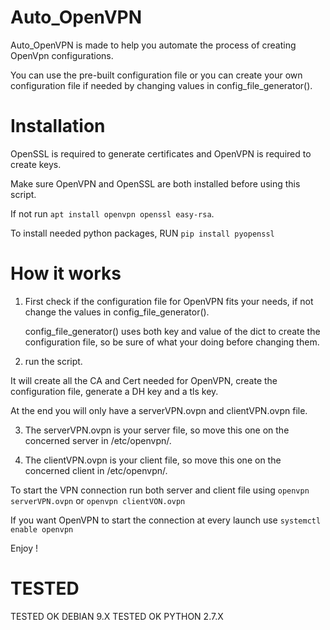 # Auto_OpenVPN

Auto_OpenVPN is made to help you automate the process of creating OpenVpn configurations.

You can use the pre-built configuration file or you can create your own configuration file if needed by changing values in config_file_generator().

# Installation

OpenSSL is required to generate certificates and OpenVPN is required to create keys.

Make sure OpenVPN and OpenSSL are both installed before using this script.

If not run ```apt install openvpn openssl easy-rsa```.

To install needed python packages, RUN ```pip install pyopenssl```

# How it works

1.  First check if the configuration file for OpenVPN fits your needs, if not change the values in config_file_generator().

    config_file_generator() uses both key and value of the dict to create the configuration file, so be sure of what your doing before    changing them.

2.  run the script.

  It will create all the CA and Cert needed for OpenVPN, create the configuration file, generate a DH key and a tls key.

  At the end you will only have a serverVPN.ovpn and clientVPN.ovpn file.

3.  The serverVPN.ovpn is your server file, so move this one on the concerned server in /etc/openvpn/.

4.  The clientVPN.ovpn is your client file, so move this one on the concerned client in /etc/openvpn/.

To start the VPN connection run both server and client file using ```openvpn serverVPN.ovpn``` or ```openvpn clientVON.ovpn```

If you want OpenVPN to start the connection at every launch use ```systemctl enable openvpn```

Enjoy !

# TESTED

TESTED OK DEBIAN 9.X
TESTED OK PYTHON 2.7.X
